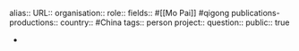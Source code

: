 alias::
URL::
organisation::
role::
fields:: #[[Mo Pai]] #qigong 
publications-productions:: 
country:: #China 
tags:: person
project::
question::
public:: true

-